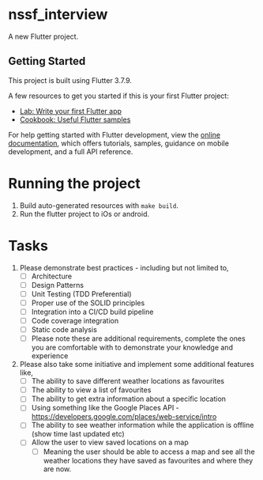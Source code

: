 # nssf_interview

A new Flutter project.

## Getting Started

This project is built using Flutter 3.7.9.

A few resources to get you started if this is your first Flutter project:

- [Lab: Write your first Flutter app](https://docs.flutter.dev/get-started/codelab)
- [Cookbook: Useful Flutter samples](https://docs.flutter.dev/cookbook)

For help getting started with Flutter development, view the
[online documentation](https://docs.flutter.dev/), which offers tutorials,
samples, guidance on mobile development, and a full API reference.

# Running the project

1. Build auto-generated resources with `make build`.
2. Run the flutter project to iOs or android. 

# Tasks

1. Please demonstrate best practices - including but not limited to,
    + [ ] Architecture
    + [ ] Design Patterns
    + [ ] Unit Testing (TDD Preferential)
    + [ ] Proper use of the SOLID principles
    + [ ] Integration into a CI/CD build pipeline
    + [ ] Code coverage integration
    + [ ] Static code analysis
    + [ ] Please note these are additional requirements, complete the ones you are comfortable with to demonstrate your knowledge and experience
2. Please also take some initiative and implement some additional features like,
    + [ ] The ability to save different weather locations as favourites
    + [ ] The ability to view a list of favourites
    + [ ] The ability to get extra information about a specific location
    + [ ] Using something like the Google Places API - https://developers.google.com/places/web-service/intro
    + [ ] The ability to see weather information while the application is offline (show time last updated etc)
    + [ ] Allow the user to view saved locations on a map
        + [ ] Meaning the user should be able to access a map and see all the weather locations they have saved as favourites and where they are now.
